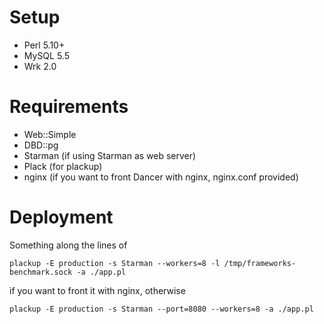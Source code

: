 # Setup

* Perl 5.10+
* MySQL 5.5
* Wrk 2.0

# Requirements

* Web::Simple
* DBD::pg
* Starman (if using Starman as web server)
* Plack (for plackup)
* nginx (if you want to front Dancer with nginx, nginx.conf provided)

# Deployment

Something along the lines of

    plackup -E production -s Starman --workers=8 -l /tmp/frameworks-benchmark.sock -a ./app.pl

if you want to front it with nginx, otherwise

    plackup -E production -s Starman --port=8080 --workers=8 -a ./app.pl
